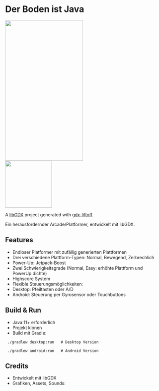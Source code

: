 # Der Boden ist Java
<img height="450" src="https://github.com/baconeGGs34/DBIJ/blob/main/assets/images/Screenshot%20Gameplay.png" width="250"/><br>
<img height="150" src="https://github.com/baconeGGs34/DBIJ/blob/main/assets/images/IntroImage.jpg" width="150"/>

A [libGDX](https://libgdx.com/) project generated with [gdx-liftoff](https://github.com/libgdx/gdx-liftoff).

Ein herausfordernder Arcade/Platformer, entwickelt mit libGDX.



## Features

- Endloser Platformer mit zufällig generierten Plattformen
- Drei verschiedene Plattform-Typen: Normal, Bewegend, Zerbrechlich
- Power-Up: Jetpack-Boost
- Zwei Schwierigkeitsgrade (Normal, Easy: erhöhte Plattform und PowerUp dichte)
- Highscore System
- Flexible Steuerungsmöglichkeiten:
- Desktop: Pfeiltasten oder A/D
- Android: Steuerung per Gyrosensor oder Touchbuttons

##  Build & Run

- Java 11+ erforderlich
- Projekt klonen
- Build mit Gradle:

` ./gradlew desktop:run   # Desktop Version`

` ./gradlew android:run   # Android Version`

## Credits

- Entwickelt mit libGDX
- Grafiken, Assets, Sounds:

